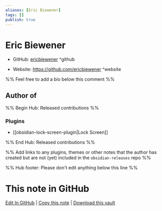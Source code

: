 ```yaml
---
aliases: [Eric Biewener]
tags: []
publish: true
---
```


# Eric Biewener

- GitHub: [ericbiewener](https://github.com/ericbiewener/) ^github
<!-- - Discord: `@` ^discord-->
- Website: <https://github.com/ericbiewener> ^website
<!-- - [[Publish sites|Publish site]]: <https://> ^publish-->

%% Feel free to add a bio below this comment %%

## Author of

%% Begin Hub: Released contributions %%

### Plugins

- [[obsidian-lock-screen-plugin|Lock Screen]]

%% End Hub: Released contributions %%

%% Add links to any plugins, themes or other notes that the author has created but are not (yet) included in the `obsidian-releases` repo %%

<!--
### Unlisted plugins
-->

<!--
### Others
-->

<!--
## Sponsor this author
-->

<!-- - [[GitHub sponsors]]: [Sponsor @ericbiewener on GitHub Sponsors](https://github.com/sponsors/ericbiewener) ^github-sponsor-->
<!-- - [[Buy me a coffee]]: <https://> ^buy-me-a-coffee-->
<!-- - [[PayPal]]: <https://> ^paypal-->
<!-- - [[Patreon]]: <https://> ^patreon-->

<!--
## Follow this author
-->

<!-- - [[YouTube Channels|On YouTube]]: <https://> ^youtube-->
<!-- - Twitter: <https://> ^twitter-->
<!-- - ... -->

%% Hub footer: Please don't edit anything below this line %%

# This note in GitHub

<span class="git-footer">[Edit In GitHub](https://github.dev/obsidian-community/obsidian-hub/blob/main/01%20-%20Community/People/ericbiewener.md "git-hub-edit-note") | [Copy this note](https://raw.githubusercontent.com/obsidian-community/obsidian-hub/main/01%20-%20Community/People/ericbiewener.md "git-hub-copy-note") | [Download this vault](https://github.com/obsidian-community/obsidian-hub/archive/refs/heads/main.zip "git-hub-download-vault") </span>
